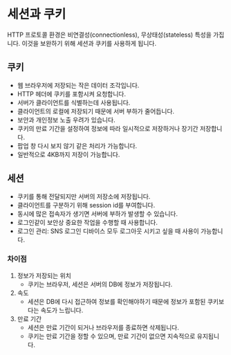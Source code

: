 # 세션과 쿠키

HTTP 프로토콜 환경은 비연결성(connectionless), 무상태성(stateless) 특성을 가집니다.
이것을 보완하기 위해 세션과 쿠키를 사용하게 됩니다.


## 쿠키
- 웹 브라우저에 저장되는 작은 데이터 조각입니다.
- HTTP 헤더에 쿠키를 포함시켜 요청합니다.
- 서버가 클라이언트를 식별하는데 사용됩니다.
- 클라이언트의 로컬에 저장되기 때문에 서버 부하가 줄어듭니다.
- 보안과 개인정보 노출 우려가 있습니다.
- 쿠키의 만료 기간을 설정하여 정보에 따라 일시적으로 저장하거나 장기간 저장합니다.
- 팝업 창 다시 보지 않기 같은 처리가 가능합니다.
- 일반적으로 4KB까지 저장이 가능합니다.

## 세션
- 쿠키를 통해 전달되지만 서버의 저장소에 저장됩니다.
- 클라이언트를 구분하기 위해 session id를 부여합니다.
- 동시에 많은 접속자가 생기면 서버에 부하가 발생할 수 있습니다.
- 로그인같이 보안상 중요한 작업을 수행할 때 사용합니다.
- 로그인 관리: SNS 로그인 디바이스 모두 로그아웃 시키고 싶을 때 사용이 가능합니다.

### 차이점
1. 정보가 저장되는 위치
   - 쿠키는 브라우저, 세션은 서버의 DB에 정보가 저장됩니다.
2. 속도
   - 세션은 DB에 다시 접근하여 정보를 확인해야하기 때문에 정보가 포함된 쿠키보다는 속도가 느립니다.
3. 만료 기간
   - 세션은 만료 기간이 되거나 브라우저를 종료하면 삭제됩니다.
   - 쿠키는 만료 기간을 정할 수 있으며, 만료 기간이 없으면 지속적으로 유지됩니다.
